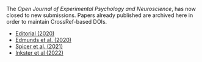 The _Open Journal of Experimental Psychology and Neuroscience_, has now closed to new submissions. Papers already published are archived here in order to maintain CrossRef-based DOIs. 

- [Editorial (2020)](index.php/8-ojepn/5-editorial)
- [Edmunds et al. (2020)](index.php/2-uncategorised/6-absence-of-cross-modality-analogical-transfer-in-perceptual-categorization)
- [Spicer et al. (2021)](index.php/2-uncategorised/7-representing-uncertainty)
- [Inkster et al (2022)](index.php/2-uncategorised/8-effect-of-a-context-shift-on-the-inverse-base-rate-effect)
